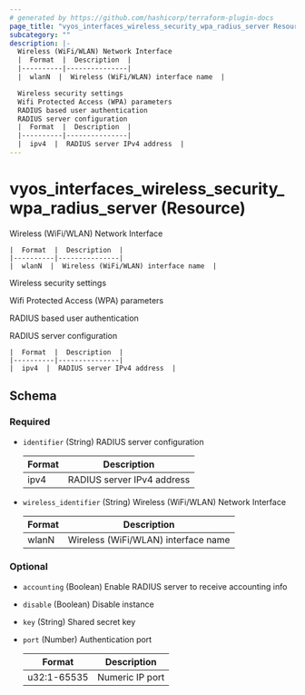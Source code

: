 ```yaml
---
# generated by https://github.com/hashicorp/terraform-plugin-docs
page_title: "vyos_interfaces_wireless_security_wpa_radius_server Resource - vyos"
subcategory: ""
description: |-
  Wireless (WiFi/WLAN) Network Interface
  |  Format  |  Description  |
  |----------|---------------|
  |  wlanN  |  Wireless (WiFi/WLAN) interface name  |

  Wireless security settings
  Wifi Protected Access (WPA) parameters
  RADIUS based user authentication
  RADIUS server configuration
  |  Format  |  Description  |
  |----------|---------------|
  |  ipv4  |  RADIUS server IPv4 address  |
---
```


# vyos_interfaces_wireless_security_wpa_radius_server (Resource)

Wireless (WiFi/WLAN) Network Interface

    |  Format  |  Description  |
    |----------|---------------|
    |  wlanN  |  Wireless (WiFi/WLAN) interface name  |

Wireless security settings

Wifi Protected Access (WPA) parameters

RADIUS based user authentication

RADIUS server configuration

    |  Format  |  Description  |
    |----------|---------------|
    |  ipv4  |  RADIUS server IPv4 address  |



<!-- schema generated by tfplugindocs -->
## Schema

### Required

- `identifier` (String) RADIUS server configuration

    |  Format  |  Description  |
    |----------|---------------|
    |  ipv4  |  RADIUS server IPv4 address  |
- `wireless_identifier` (String) Wireless (WiFi/WLAN) Network Interface

    |  Format  |  Description  |
    |----------|---------------|
    |  wlanN  |  Wireless (WiFi/WLAN) interface name  |

### Optional

- `accounting` (Boolean) Enable RADIUS server to receive accounting info
- `disable` (Boolean) Disable instance
- `key` (String) Shared secret key
- `port` (Number) Authentication port

    |  Format  |  Description  |
    |----------|---------------|
    |  u32:1-65535  |  Numeric IP port  |

